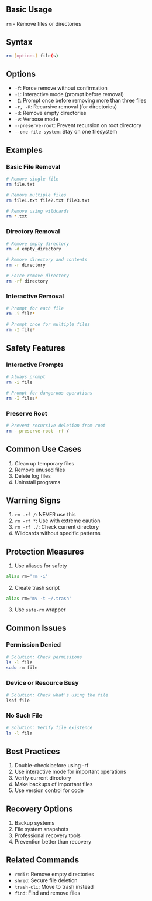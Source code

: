 ## Basic Usage
`rm` - Remove files or directories

## Syntax
```bash
rm [options] file(s)
```

## Options
- `-f`: Force remove without confirmation
- `-i`: Interactive mode (prompt before removal)
- `-I`: Prompt once before removing more than three files
- `-r, -R`: Recursive removal (for directories)
- `-d`: Remove empty directories
- `-v`: Verbose mode
- `--preserve-root`: Prevent recursion on root directory
- `--one-file-system`: Stay on one filesystem

## Examples

### Basic File Removal
```bash
# Remove single file
rm file.txt

# Remove multiple files
rm file1.txt file2.txt file3.txt

# Remove using wildcards
rm *.txt
```

### Directory Removal
```bash
# Remove empty directory
rm -d empty_directory

# Remove directory and contents
rm -r directory

# Force remove directory
rm -rf directory
```

### Interactive Removal
```bash
# Prompt for each file
rm -i file*

# Prompt once for multiple files
rm -I file*
```

## Safety Features

### Interactive Prompts
```bash
# Always prompt
rm -i file

# Prompt for dangerous operations
rm -I files*
```

### Preserve Root
```bash
# Prevent recursive deletion from root
rm --preserve-root -rf /
```

## Common Use Cases
1. Clean up temporary files
2. Remove unused files
3. Delete log files
4. Uninstall programs

## Warning Signs
1. `rm -rf /`: NEVER use this
2. `rm -rf *`: Use with extreme caution
3. `rm -rf ./`: Check current directory
4. Wildcards without specific patterns

## Protection Measures
1. Use aliases for safety
```bash
alias rm='rm -i'
```

2. Create trash script
```bash
alias rm='mv -t ~/.trash'
```

3. Use `safe-rm` wrapper

## Common Issues

### Permission Denied
```bash
# Solution: Check permissions
ls -l file
sudo rm file
```

### Device or Resource Busy
```bash
# Solution: Check what's using the file
lsof file
```

### No Such File
```bash
# Solution: Verify file existence
ls -l file
```

## Best Practices
1. Double-check before using -rf
2. Use interactive mode for important operations
3. Verify current directory
4. Make backups of important files
5. Use version control for code

## Recovery Options
1. Backup systems
2. File system snapshots
3. Professional recovery tools
4. Prevention better than recovery

## Related Commands
- `rmdir`: Remove empty directories
- `shred`: Secure file deletion
- `trash-cli`: Move to trash instead
- `find`: Find and remove files